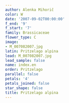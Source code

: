 ```yaml
---
author: Alenka Mihorič
color: W
date: '2007-09-02T00:00:00'
f_end: '9'
f_start: '7'
family: Brassicaceae
flower_type: C
image:
- M_007082007.jpg
latin: Pritzelago alpina
lead: M_007082007.jpg
lead_sample: false
name: index.en
order: Pritzelago
parallel: false
petals: '4'
petals_joined: false
star_shape: false
title: Pritzelago alpina
---
```

